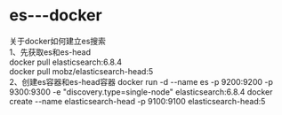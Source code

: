 # es---docker
关于docker如何建立es搜索                                
1、先获取es和es-head                                
docker pull elasticsearch:6.8.4    
docker pull mobz/elasticsearch-head:5    
2、创建es容器和es-head容器
docker run -d --name es -p 9200:9200 -p 9300:9300 -e "discovery.type=single-node" elasticsearch:6.8.4
docker create --name elasticsearch-head -p 9100:9100 elasticsearch-head:5
